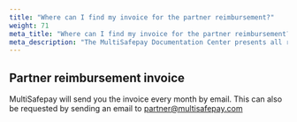 ```yaml
---
title: "Where can I find my invoice for the partner reimbursement?"
weight: 71
meta_title: "Where can I find my invoice for the partner reimbursement? - MultiSafepay Support"
meta_description: "The MultiSafepay Documentation Center presents all relevant information about our Plugins and API. You can also find support pages for Payment Methods, Tools and General Questions as well as the contact details of our Support and Integration Teams."
---
```

## Partner reimbursement invoice

MultiSafepay will send you the invoice every month by email. This can also be requested by sending an email to <partner@multisafepay.com>